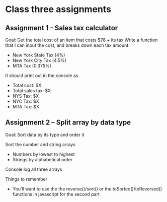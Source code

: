 # Class three assignments

## Assignment 1 - Sales tax calculator
Goal: Get the total cost of an item that costs $78 + its tax
Write a function that I can input the cost, and breaks down each tax amount:
- New York State Tax (4%)
- New York City Tax (4.5%)
- MTA Tax (0.375%)

It should print out in the console as
- Total cost: $X
- Total sales tax: $X
- NYS Tax: $X
- NYC Tax: $X
- MTA Tax: $X

## Assignment 2 – Split array by data type

Goal: Sort data by its type and order it 

Sort the number and string arrays
- Numbers by lowest to highest
- Strings by alphabetical order

Console log all three arrays

Things to remember
- You’ll want to use the the reverse()/sort() or the toSorted()/toReversed() functions in javascript for the second part
